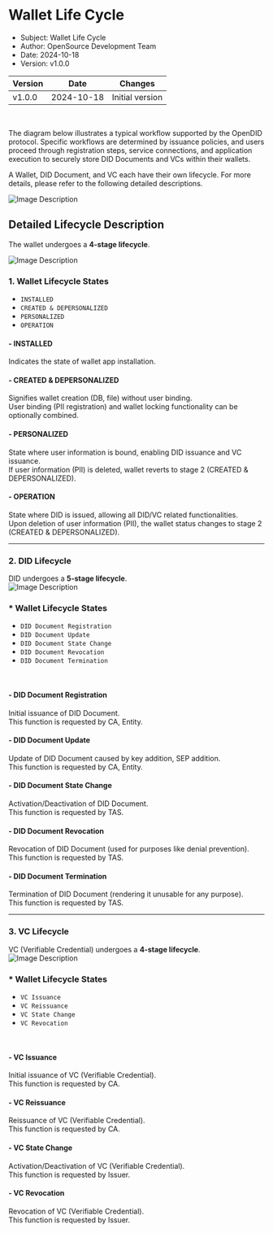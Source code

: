 # Wallet Life Cycle

- Subject: Wallet Life Cycle
- Author: OpenSource Development Team
- Date: 2024-10-18
- Version: v1.0.0

| Version | Date       | Changes         |
| ------- | ---------- | --------------- |
| v1.0.0  | 2024-10-18 | Initial version |

<br>


The diagram below illustrates a typical workflow supported by the OpenDID protocol. Specific workflows are determined by issuance policies, and users proceed through registration steps, service connections, and application execution to securely store DID Documents and VCs within their wallets.

A Wallet, DID Document, and VC each have their own lifecycle. For more details, please refer to the following detailed descriptions.

![Image Description](./images/life_cycle_overall.svg)

## Detailed Lifecycle Description
The wallet undergoes a **4-stage lifecycle**.
<br>

![Image Description](./images/life_cycle_wallet.svg)

### 1. Wallet Lifecycle States
* `INSTALLED`
* `CREATED & DEPERSONALIZED`
* `PERSONALIZED`
* `OPERATION`

#### - INSTALLED
Indicates the state of wallet app installation.

#### - CREATED & DEPERSONALIZED
Signifies wallet creation (DB, file) without user binding.
<br>
User binding (PII registration) and wallet locking functionality can be optionally combined.

#### - PERSONALIZED
State where user information is bound, enabling DID issuance and VC issuance.
<br>
If user information (PII) is deleted, wallet reverts to stage 2 (CREATED & DEPERSONALIZED).

#### - OPERATION
State where DID is issued, allowing all DID/VC related functionalities.
<br>
Upon deletion of user information (PII), the wallet status changes to stage 2 (CREATED & DEPERSONALIZED).

---

### 2. DID Lifecycle
DID undergoes a **5-stage lifecycle**.
<br>
![Image Description](./images/life_cycle_diddoc.svg)
<!-- Spacing for line break -->

### * Wallet Lifecycle States
* `DID Document Registration`
* `DID Document Update`
* `DID Document State Change`
* `DID Document Revocation`
* `DID Document Termination`
<br>

#### - DID Document Registration
Initial issuance of DID Document.
<br>
This function is requested by CA, Entity.

#### - DID Document Update
Update of DID Document caused by key addition, SEP addition.
<br>
This function is requested by CA, Entity.

#### - DID Document State Change
Activation/Deactivation of DID Document.
<br>
This function is requested by TAS.

#### - DID Document Revocation
Revocation of DID Document (used for purposes like denial prevention).
<br>
This function is requested by TAS.

#### - DID Document Termination
Termination of DID Document (rendering it unusable for any purpose).
<br>
This function is requested by TAS.

---
### 3. VC Lifecycle
VC (Verifiable Credential) undergoes a **4-stage lifecycle**.
<br>
![Image Description](./images/life_cycle_vc.svg)
<!-- Spacing for line break -->

### * Wallet Lifecycle States
* `VC Issuance`
* `VC Reissuance`
* `VC State Change`
* `VC Revocation`
<br>

#### - VC Issuance
Initial issuance of VC (Verifiable Credential).
<br>
This function is requested by CA.

#### - VC Reissuance
Reissuance of VC (Verifiable Credential).
<br>
This function is requested by CA.

#### - VC State Change
Activation/Deactivation of VC (Verifiable Credential).
<br>
This function is requested by Issuer.

#### - VC Revocation
Revocation of VC (Verifiable Credential).
<br>
This function is requested by Issuer.
